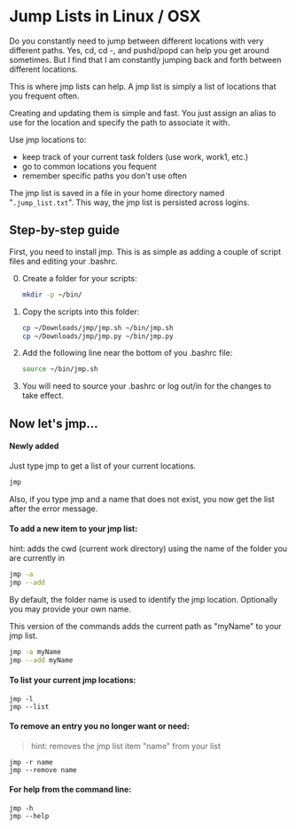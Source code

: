 # Jump Lists in Linux / OSX

Do you constantly need to jump between different locations with very different paths. Yes, cd, cd -, and pushd/popd can help you get around sometimes. But I find that I am constantly jumping back and forth between different locations.

This is where jmp lists can help. A jmp list is simply a list of locations that you frequent often.

Creating and updating them is simple and fast. You just assign an alias to use for the location and specify the path to associate it with.

Use jmp locations to:

  * keep track of your current task folders (use work, work1, etc.)
  * go to common locations you fequent
  * remember specific paths you don't use often

The jmp list is saved in a file in your home directory named "```.jump_list.txt```". This way, the jmp list is persisted across logins.

## Step-by-step guide
First, you need to install jmp. This is as simple as adding a couple of script files and editing your .bashrc.

0. Create a folder for your scripts:
   ```bash
   mkdir -p ~/bin/
   ```
0. Copy the scripts into this folder:
   ```bash
   cp ~/Downloads/jmp/jmp.sh ~/bin/jmp.sh
   cp ~/Downloads/jmp/jmp.py ~/bin/jmp.py
   ```
0. Add the following line near the bottom of you .bashrc file:
   ```bash
   source ~/bin/jmp.sh
   ```
0. You will need to source your .bashrc or log out/in for the changes to take effect.

## Now let's jmp...
#### Newly added
Just type jmp to get a list of your current locations.

````bash
jmp
````
Also, if you type jmp and a name that does not exist, you now get the list after the error message.

#### To add a new item to your jmp list:
hint: adds the cwd (current work directory) using the name of the folder you are currently in

```bash
jmp -a
jmp --add
```

By default, the folder name is used to identify the jmp location. Optionally you may provide your own name.

This version of the commands adds the current path as "myName" to your jmp list.

```bash
jmp -a myName
jmp --add myName
```

#### To list your current jmp locations:

```
jmp -l
jmp --list
```

#### To remove an entry you no longer want or need:

> hint: removes the jmp list item "name" from your list

```
jmp -r name
jmp --remove name
```

#### For help from the command line:

```
jmp -h
jmp --help
```
